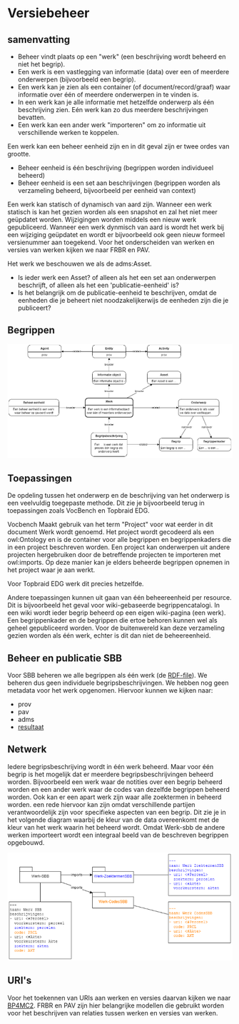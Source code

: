 # Versiebeheer

## samenvatting

- Beheer vindt plaats op een "werk" (een beschrijving wordt beheerd en niet het begrip).
- Een werk is een vastlegging van informatie (data) over een of meerdere onderwerpen (bijvoorbeeld een begrip).
- Een werk kan je zien als een container (of document/record/graaf) waar informatie over één of meerdere onderwerpen in te vinden is.
- In een werk kan je alle informatie met hetzelfde onderwerp als één beschrijving zien. Eén werk kan zo dus meerdere beschrijvingen bevatten.
- Een werk kan een ander werk "importeren" om zo informatie uit verschillende werken te koppelen.

Een werk kan een beheer eenheid zijn en in dit geval zijn er twee ordes van grootte. 

- Beheer eenheid is één beschrijving (begrippen worden individueel beheerd)
- Beheer eenheid is een set aan beschrijvingen (begrippen worden als verzameling beheerd, bijvoorbeeld per eenheid van context)

Een werk kan statisch of dynamisch van aard zijn. Wanneer een werk statisch is kan het gezien worden als een snapshot en zal het niet meer geüpdatet worden. Wijzigingen worden middels een nieuw werk gepubliceerd. Wanneer een werk dynmisch van aard is wordt het werk bij een wijziging geüpdatet en wordt er bijvoorbeeld ook geen nieuw formeel versienummer aan toegekend. Voor het onderscheiden van werken en versies van werken kijken we naar FRBR en PAV.

Het werk we beschouwen we als de adms:Asset.
- Is ieder werk een Asset? of alleen als het een set aan onderwerpen beschrijft, of alleen als het een 'publicatie-eenheid' is? 
- Is het belangrijk om de publicatie-eenheid te beschrijven, omdat de eenheden die je beheert niet noodzakelijkerwijs de eenheden zijn die je publiceert?

## Begrippen

![](media/begrippenmodel.drawio.png)

## Toepassingen

De opdeling tussen het onderwerp en de beschrijving van het onderwerp is een veelvuldig toegepaste methode. Dit zie je bijvoorbeeld terug in toepassingen zoals VocBench en Topbraid EDG.

Vocbench Maakt gebruik van het term "Project" voor wat eerder in dit document Werk wordt genoemd. Het project wordt gecodeerd als een owl:Ontology en is de container voor alle begrippen en begrippenkaders die in een project beschreven worden. 
Een project kan onderwerpen uit andere projecten hergebruiken door de betreffende projecten te importeren met owl:imports. Op deze manier kan je elders beheerde begrippen opnemen in het project waar je aan werkt.

Voor Topbraid EDG werk dit precies hetzelfde.

Andere toepassingen kunnen uit gaan van één beheereenheid per resource. Dit is bijvoorbeeld het geval voor wiki-gebaseerde begrippencatalogi. In een wiki wordt ieder begrip beheerd op een eigen wiki-pagina (een werk). Een begrippenkader en de begrippen die ertoe behoren kunnen wel als geheel gepubliceerd worden. Voor de buitenwereld kan deze verzameling gezien worden als één werk, echter is dit dan niet de beheereenheid.

## Beheer en publicatie SBB

Voor SBB beheren we alle begrippen als één werk (de [RDF-file](https://github.com/pldn/nederlands-profiel-voor-stelselcatalogi/blob/main/concepts/thesaurus.ttl)). We beheren dus geen individuele begripsbeschrijvingen. 
We hebben nog geen metadata voor het werk opgenomen. Hiervoor kunnen we kijken naar:
- prov
- pav
- adms
- [resultaat](https://github.com/pldn/nederlands-profiel-voor-stelselcatalogi/blob/main/sessies/metadata/Voorstel%20metainformatie%20Catalogus-Arjen.xlsx)

## Netwerk

Iedere begripsbeschrijving wordt in één werk beheerd. Maar voor één begrip is het mogelijk dat er meerdere begripsbeschrijvingen beheerd worden. Bijvoorbeeld een werk waar de notities over een begrip beheerd worden en een ander werk waar de codes van dezelfde begrippen beheerd worden. Ook kan er een apart werk zijn waar alle zoektermen in beheerd worden. een rede hiervoor kan zijn omdat verschillende partijen verantwoordelijk zijn voor specifieke aspecten van een begrip. Dit zie je in het volgende diagram waarbij de kleur van de data overeenkomt met de kleur van het werk waarin het beheerd wordt. Omdat Werk-sbb de andere werken importeert wordt een integraal beeld van de beschreven begrippen opgebouwd. 

![](media/netwerk.drawio.png)

## URI's
Voor het toekennen van URIs aan werken en versies daarvan kijken we naar [BP4MC2](https://bp4mc2.org/versioning/). FRBR en PAV zijn hier belangrijke modellen die gebruikt worden voor het beschrijven van relaties tussen werken en versies van werken.
